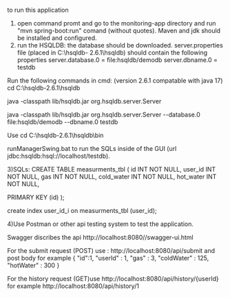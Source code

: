 to run this application 
1) open command promt and go to the monitoring-app directory and run "mvn spring-boot:run" comand (without quotes). Maven and jdk should be installed and configured.
2) run the HSQLDB: the database should be downloaded.
server.properties file (placed in C:\hsqldb- 2.6.1\hsqldb) should contain the following properties 
server.database.0 = file:hsqldb/demodb
server.dbname.0 = testdb

Run the following commands in cmd: 
(version 2.6.1 compatable with java 17)
cd C:\hsqldb-2.6.1\hsqldb 

java -classpath lib/hsqldb.jar org.hsqldb.server.Server

java -classpath lib/hsqldb.jar org.hsqldb.server.Server --database.0 file:hsqldb/demodb --dbname.0 testdb

Use cd C:\hsqldb-2.6.1\hsqldb\bin

runManagerSwing.bat
 to run the SQLs inside of the GUI (url jdbc:hsqldb:hsql://localhost/testdb).

3)SQLs:
CREATE TABLE measurments_tbl (
   id INT NOT NULL,
   user_id INT NOT NULL,
   gas INT NOT NULL,
   cold_water INT NOT NULL,
   hot_water INT NOT NULL,
   
   PRIMARY KEY (id) 
);


create index user_id_i on measurments_tbl (user_id);

4)Use Postman or other api testing system to test the application.

Swagger discribes the api http://localhost:8080//swagger-ui.html

For the submit request (POST) use : http://localhost:8080/api/submit and post body for example
{
   "id":1,
   "userId" : 1,
   "gas" : 3,
   "coldWater" : 125,
   "hotWater" : 300
}

For the history request (GET)use http://localhost:8080/api/history/{userId} for example http://localhost:8080/api/history/1
